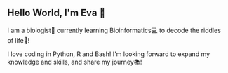 ## Hello World, I'm Eva 👋

I am a biologist🌱 currently learning Bioinformatics💻 to decode the riddles of life🧩!

I love coding in Python, R and Bash! I'm looking forward to expand my knowledge and skills, and share my journey📚! 
